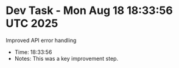 # Dev Task - Mon Aug 18 18:33:56 UTC 2025
Improved API error handling
- Time: 18:33:56
- Notes: This was a key improvement step.
